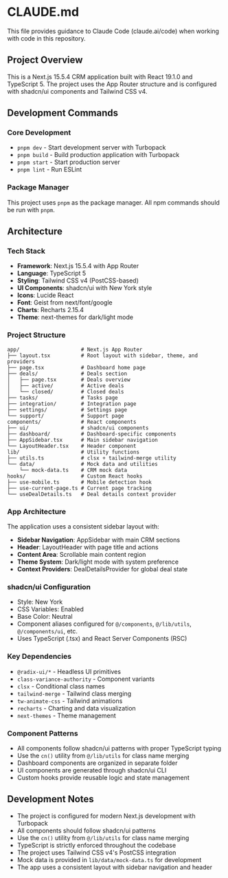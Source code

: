 # CLAUDE.md

This file provides guidance to Claude Code (claude.ai/code) when working with code in this repository.

## Project Overview

This is a Next.js 15.5.4 CRM application built with React 19.1.0 and TypeScript 5. The project uses the App Router structure and is configured with shadcn/ui components and Tailwind CSS v4.

## Development Commands

### Core Development
- `pnpm dev` - Start development server with Turbopack
- `pnpm build` - Build production application with Turbopack
- `pnpm start` - Start production server
- `pnpm lint` - Run ESLint

### Package Manager
This project uses `pnpm` as the package manager. All npm commands should be run with `pnpm`.

## Architecture

### Tech Stack
- **Framework**: Next.js 15.5.4 with App Router
- **Language**: TypeScript 5
- **Styling**: Tailwind CSS v4 (PostCSS-based)
- **UI Components**: shadcn/ui with New York style
- **Icons**: Lucide React
- **Font**: Geist from next/font/google
- **Charts**: Recharts 2.15.4
- **Theme**: next-themes for dark/light mode

### Project Structure
```
app/                    # Next.js App Router
├── layout.tsx          # Root layout with sidebar, theme, and providers
├── page.tsx            # Dashboard home page
├── deals/              # Deals section
│   ├── page.tsx        # Deals overview
│   ├── active/         # Active deals
│   └── closed/         # Closed deals
├── tasks/              # Tasks page
├── integration/        # Integration page
├── settings/           # Settings page
└── support/            # Support page
components/             # React components
├── ui/                 # shadcn/ui components
├── dashboard/          # Dashboard-specific components
├── AppSidebar.tsx      # Main sidebar navigation
└── LayoutHeader.tsx    # Header component
lib/                    # Utility functions
├── utils.ts            # clsx + tailwind-merge utility
└── data/               # Mock data and utilities
    └── mock-data.ts    # CRM mock data
hooks/                  # Custom React hooks
├── use-mobile.ts       # Mobile detection hook
├── use-current-page.ts # Current page tracking
└── useDealDetails.ts   # Deal details context provider
```

### App Architecture
The application uses a consistent sidebar layout with:
- **Sidebar Navigation**: AppSidebar with main CRM sections
- **Header**: LayoutHeader with page title and actions
- **Content Area**: Scrollable main content region
- **Theme System**: Dark/light mode with system preference
- **Context Providers**: DealDetailsProvider for global deal state

### shadcn/ui Configuration
- Style: New York
- CSS Variables: Enabled
- Base Color: Neutral
- Component aliases configured for `@/components`, `@/lib/utils`, `@/components/ui`, etc.
- Uses TypeScript (.tsx) and React Server Components (RSC)

### Key Dependencies
- `@radix-ui/*` - Headless UI primitives
- `class-variance-authority` - Component variants
- `clsx` - Conditional class names
- `tailwind-merge` - Tailwind class merging
- `tw-animate-css` - Tailwind animations
- `recharts` - Charting and data visualization
- `next-themes` - Theme management

### Component Patterns
- All components follow shadcn/ui patterns with proper TypeScript typing
- Use the `cn()` utility from `@/lib/utils` for class name merging
- Dashboard components are organized in separate folder
- UI components are generated through shadcn/ui CLI
- Custom hooks provide reusable logic and state management

## Development Notes

- The project is configured for modern Next.js development with Turbopack
- All components should follow shadcn/ui patterns
- Use the `cn()` utility from `@/lib/utils` for class name merging
- TypeScript is strictly enforced throughout the codebase
- The project uses Tailwind CSS v4's PostCSS integration
- Mock data is provided in `lib/data/mock-data.ts` for development
- The app uses a consistent layout with sidebar navigation and header